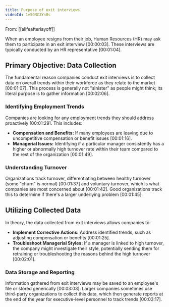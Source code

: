 ```yaml
---
title: Purpose of exit interviews
videoId: 1vSGNC3Yn0s
---
```


From: [[alifeafterlayoff]] <br/> 

When an employee resigns from their job, Human Resources (HR) may ask them to participate in an exit interview <a class="yt-timestamp" data-t="00:00:03">[00:00:03]</a>. These interviews are typically conducted by an HR representative <a class="yt-timestamp" data-t="00:01:04">[00:01:04]</a>.

## Primary Objective: Data Collection

The fundamental reason companies conduct exit interviews is to collect data on overall trends within their workforce as they relate to the market <a class="yt-timestamp" data-t="00:01:07">[00:01:07]</a>. This process is generally not "sinister" as people might think; its literal purpose is to gather information <a class="yt-timestamp" data-t="00:02:06">[00:02:06]</a>.

### Identifying Employment Trends

Companies are looking for any employment trends they should address proactively <a class="yt-timestamp" data-t="00:01:29">[00:01:29]</a>. This includes:
*   **Compensation and Benefits:** If many employees are leaving due to uncompetitive compensation or benefit issues <a class="yt-timestamp" data-t="00:01:16">[00:01:16]</a>.
*   **Managerial Issues:** Identifying if a particular manager consistently has a higher or abnormally high turnover rate within their team compared to the rest of the organization <a class="yt-timestamp" data-t="00:01:49">[00:01:49]</a>.

### Understanding Turnover

Organizations track turnover, differentiating between healthy turnover (some "churn" is normal) <a class="yt-timestamp" data-t="00:01:37">[00:01:37]</a> and voluntary turnover, which is what companies are most concerned about <a class="yt-timestamp" data-t="00:01:42">[00:01:42]</a>. Good organizations track this to determine if there's a larger underlying problem <a class="yt-timestamp" data-t="00:01:45">[00:01:45]</a>.

## Utilizing Collected Data

In theory, the data collected from exit interviews allows companies to:
*   **Implement Corrective Actions:** Address identified trends, such as adjusting compensation or benefits <a class="yt-timestamp" data-t="00:01:25">[00:01:25]</a>.
*   **Troubleshoot Managerial Styles:** If a manager is linked to high turnover, the company might investigate their style, potentially sending them for retraining or troubleshooting the reasons behind the high turnover <a class="yt-timestamp" data-t="00:02:01">[00:02:01]</a>.

### Data Storage and Reporting
Information gathered from exit interviews may be saved to an employee's file or stored generically <a class="yt-timestamp" data-t="00:03:03">[00:03:03]</a>. Larger companies sometimes use third-party organizations to collect this data, which then generate reports at the end of the year for executive-level personnel to track trends <a class="yt-timestamp" data-t="00:03:17">[00:03:17]</a>.